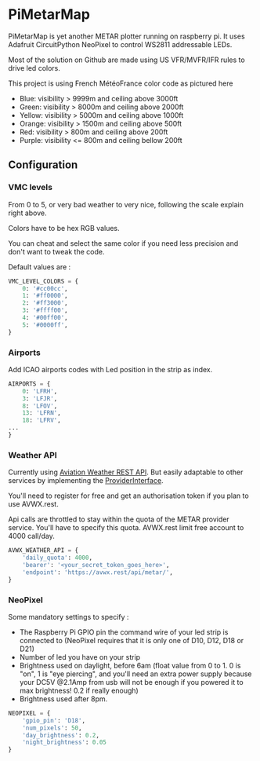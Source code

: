 # PiMetarMap

PiMetarMap is yet another METAR plotter running on raspberry pi. It uses Adafruit CircuitPython NeoPixel to control WS2811 addressable LEDs.

Most of the solution on Github are made using US VFR/MVFR/IFR rules to drive led colors.

This project is using French MétéoFrance color code as pictured here

- Blue: visibility > 9999m and ceiling above 3000ft
- Green: visibility > 8000m and ceiling above 2000ft
- Yellow: visibility > 5000m and ceiling above 1000ft
- Orange: visibility > 1500m and ceiling above 500ft
- Red: visibility > 800m and ceiling above 200ft
- Purple: visibility <= 800m and ceiling bellow 200ft

## Configuration

### VMC levels

From 0 to 5, or very bad weather to very nice, following the scale explain right above.

Colors have to be hex RGB values.

You can cheat and select the same color if you need less precision and don't want to tweak the code.

Default values are :

```Python
VMC_LEVEL_COLORS = {
    0: '#cc00cc',
    1: '#ff0000',
    2: '#ff3000',
    3: '#ffff00',
    4: '#00ff00',
    5: '#0000ff',
}
```

### Airports

Add ICAO airports codes with Led position in the strip as index.

```Python
AIRPORTS = {
    0: 'LFRH',
    3: 'LFJR',
    8: 'LFOV',
    13: 'LFRN',
    18: 'LFRV',
...
}
```

### Weather API

Currently using [Aviation Weather REST API](https://avwx.rest/). But easily adaptable to other services by implementing the [ProviderInterface](https://github.com/dodubassman/PiMetarMap/blob/main/pmm/metar/provider/__init__.py#L6).

You'll need to register for free and get an authorisation token if you plan to use AVWX.rest.

Api calls are throttled to stay within the quota of the METAR provider service. You'll have to specify this quota. AVWX.rest limit free account to 4000 call/day.

```Python
AVWX_WEATHER_API = {
    'daily_quota': 4000,
    'bearer': '<your_secret_token_goes_here>',
    'endpoint': 'https://avwx.rest/api/metar/',
}
```

### NeoPixel

Some mandatory settings to specify :

* The Raspberry Pi GPIO pin the command wire of your led strip is connected to (NeoPixel requires that it is only one of D10, D12, D18 or D21)
* Number of led you have on your strip
* Brightness used on daylight, before 6am (float value from 0 to 1. 0 is "on", 1 is "eye piercing", and you'll need an extra power supply because your DC5V @2.1Amp from usb will not be enough if you powered it to max brightness! 0.2 if really enough)
* Brightness used after 8pm.


```Python
NEOPIXEL = {
    'gpio_pin': 'D18',
    'num_pixels': 50,
    'day_brightness': 0.2,
    'night_brightness': 0.05
}
```
